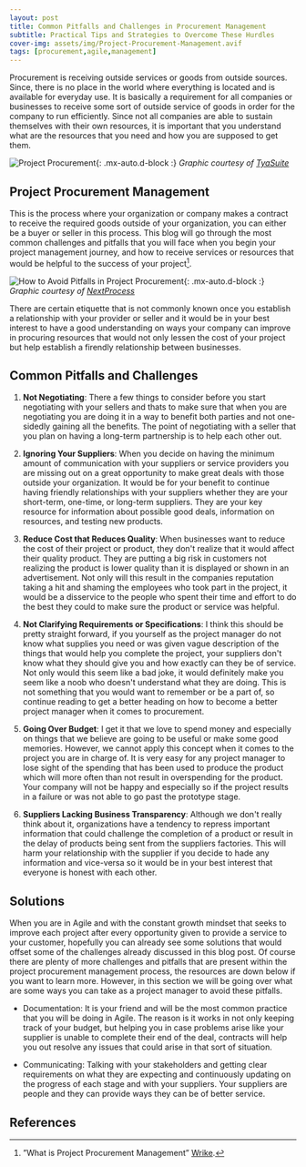 ```yaml
---
layout: post
title: Common Pitfalls and Challenges in Procurement Management
subtitle: Practical Tips and Strategies to Overcome These Hurdles
cover-img: assets/img/Project-Procurement-Management.avif
tags: [procurement,agile,management]
---
```


Procurement is receiving outside services or goods from outside sources. Since, there is no place in the world where everything is located and is available for everyday use. It is basically a requirement for all companies or businesses to receive some sort of outside service of goods in order for the company to run efficiently. Since not all companies are able to sustain themselves with their own resources, it is important that you understand what are the resources that you need and how you are supposed to get them.

![Project Procurement](/agile-blog/assets/img/procurement-challenges.jpg){: .mx-auto.d-block :}
*Graphic courtesy of [TyaSuite](https://www.tyasuite.com/blog/post/common-procurement-challenges)*

## Project Procurement Management

This is the process where your organization or company makes a contract to receive the required goods outside of your organization, you can either be a buyer or seller in this process. This blog will go through the most common challenges and pitfalls that you will face when you begin your project management journey, and how to receive services or resources that would be helpful to the success of your project[^1].

![How to Avoid Pitfalls in Project Procurement](/agile-blog/assets/img/How-To-Avoid-The-10-Most-Common-Procurement-Mistakes.jpg){: .mx-auto.d-block :}
*Graphic courtesy of [NextProcess](https://www.nextprocess.com/procurement-solutions/common-procurement-mistakes-and-how-to-avoid-them/)*

There are certain etiquette that is not commonly known once you establish a relationship with your provider or seller and it would be in your best interest to have a good understanding on ways your company can improve in procuring resources that would not only lessen the cost of your project but help establish a firendly relationship between businesses.

## Common Pitfalls and Challenges

1. **Not Negotiating**: There a few things to consider before you start negotiating with your sellers and thats to make sure that when you are negotiating you are doing it in a way to benefit both parties and not one-sidedly gaining all the benefits. The point of negotiating with a seller that you plan on having a long-term partnership is to help each other out. 

2. **Ignoring Your Suppliers**: When you decide on having the minimum amount of communication with your suppliers or service providers you are missing out on a great opportunity to make great deals with those outside your organization. It would be for your benefit to continue having friendly relationships with your suppliers whether they are your short-term, one-time, or long-term suppliers. They are your key resource for information about possible good deals, information on resources, and testing new products.

3. **Reduce Cost that Reduces Quality**: When businesses want to reduce the cost of their project or product, they don't realize that it would affect their quality product. They are putting a big risk in customers not realizing the product is lower quality than it is displayed or shown in an advertisement. Not only will this result in the companies reputation taking a hit and shaming the employees who took part in the project, it would be a disservice to the people who spent their time and effort to do the best they could to make sure the product or service was helpful.

4. **Not Clarifying Requirements or Specifications**: I think this should be pretty straight forward, if you yourself as the project manager do not know what supplies you need or was given vague description of the things that would help you complete the project, your suppliers don't know what they should give you and how exactly can they be of service. Not only would this seem like a bad joke, it would definitely make you seem like a noob who doesn't understand what they are doing. This is not something that you would want to remember or be a part of, so continue reading to get a better heading on how to become a better project manager when it comes to procurement.

5. **Going Over Budget**: I get it that we love to spend money and especially on things that we believe are going to be useful or make some good memories. However, we cannot apply this concept when it comes to the project you are in charge of. It is very easy for any project manager to lose sight of the spending that has been used to produce the product which will more often than not result in overspending for the product. Your company will not be happy and especially so if the project results in a failure or was not able to go past the prototype stage.

6. **Suppliers Lacking Business Transparency**: Although we don't really think about it, organizations have a tendency to repress important information that could challenge the completion of a product or result in the delay of products being sent from the suppliers factories. This will harm your relationship with the supplier if you decide to hade any information and vice-versa so it would be in your best interest that everyone is honest with each other.

## Solutions

When you are in Agile and with the constant growth mindset that seeks to improve each project after every opportunity given to provide a service to your customer, hopefully you can already see some solutions that would offset some of the challenges already discussed in this blog post. Of course there are plenty of more challenges and pitfalls that are present within the project procurement management process, the resources are down below if you want to learn more. However, in this section we will be going over what are some ways you can take as a project manager to avoid these pitfalls. 

- Documentation: It is your friend and will be the most common practice that you will be doing in Agile. The reason is it works in not only keeping track of your budget, but helping you in case problems arise like your supplier is unable to complete their end of the deal, contracts will help you out resolve any issues that could arise in that sort of situation.
  
- Communicating: Talking with your stakeholders and getting clear requirements on what they are expecting and continuously updating on the progress of each stage and with your suppliers. Your suppliers are people and they can provide ways they can be of better service.

## References

[^1]:”What is Project Procurement Management” [Wrike](https://www.wrike.com/project-management-guide/faq/what-is-project-procurement-management/).
[^2]: "Top 10 Common Procurement Challenges and How to Solve Them"[TyaSuite](https://www.tyasuite.com/blog/post/common-procurement-challenges).
[^3]: "10 Most Costly Procurement Mistakes and How to Avoid Them"[NextProcess](https://www.nextprocess.com/procurement-solutions/common-procurement-mistakes-and-how-to-avoid-them/).
